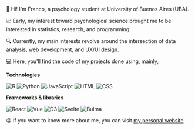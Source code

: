 👋 Hi! I'm Franco, a psychology student at University of Buenos Aires (UBA).

📈 Early, my interest toward psychological science brought me to be interested in statistics, research, and programming. 

🔍 Currently, my main interests revolve around the intersection of data analysis, web development, and UX/UI design.

💻 Here, you'll find the code of my projects done using, mainly, 

**Technologies**

![R](https://img.shields.io/badge/-R-black?style=flat-square&logo=R&link=https://github.com/francosbenitez/)
![Python](https://img.shields.io/badge/-Python-black?style=flat-square&logo=python&link=https://github.com/francosbenitez/)
![JavaScript](https://img.shields.io/badge/-JavaScript-black?style=flat-square&logo=javascript&link=https://github.com/francosbenitez/)
![HTML](https://img.shields.io/badge/-HTML-black?style=flat-square&logo=HTML5&link=https://github.com/francosbenitez/)
![CSS](https://img.shields.io/badge/-CSS-black?style=flat-square&logo=CSS3&link=https://github.com/francosbenitez/)

**Frameworks & libraries**

![React](https://img.shields.io/badge/-React-black?style=flat-square&logo=React&link=https://github.com/francosbenitez/)
![Vue](https://img.shields.io/badge/-Vue.js-black?style=flat-square&logo=Vue.js&link=https://github.com/francosbenitez/)
![D3](https://img.shields.io/badge/-D3.js-black?style=flat-square&logo=D3.js&link=https://github.com/francosbenitez/)
![Svelte](https://img.shields.io/badge/-Svelte-black?style=flat-square&logo=Svelte&link=https://github.com/francosbenitez/)
![Bulma](https://img.shields.io/badge/-Bulma-black?style=flat-square&logo=Bulma&link=https://github.com/francosbenitez/)

😀 If you want to know more about me, you can visit [my personal website](http://francosbenitez.netlify.app). 
